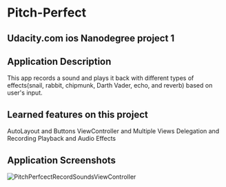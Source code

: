 # Pitch-Perfect
## Udacity.com ios Nanodegree project 1

## Application Description
This app records a sound and plays it back with different types of effects(snail, rabbit, chipmunk, Darth Vader, echo, and reverb) based on user's input.

## Learned features on this project
AutoLayout and Buttons
ViewController and Multiple Views
Delegation and Recording
Playback and Audio Effects

## Application Screenshots
![PitchPerfcectRecordSoundsViewController](https://user-images.githubusercontent.com/25420198/111016718-6b57d100-837d-11eb-93a5-d1576b60d635.png)
